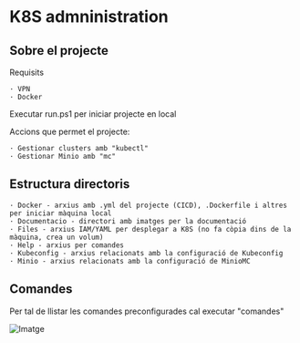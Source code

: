# K8S admninistration

## Sobre el projecte

Requisits

    · VPN
    · Docker

Executar run.ps1 per iniciar projecte en local

Accions que permet el projecte:

    · Gestionar clusters amb "kubectl"
    · Gestionar Minio amb "mc"

## Estructura directoris

    · Docker - arxius amb .yml del projecte (CICD), .Dockerfile i altres per iniciar màquina local
    · Documentacio - directori amb imatges per la documentació
    · Files - arxius IAM/YAML per desplegar a K8S (no fa còpia dins de la màquina, crea un volum)
    · Help - arxius per comandes
    · Kubeconfig - arxius relacionats amb la configuració de Kubeconfig
    · Minio - arxius relacionats amb la configuració de MinioMC

## Comandes

Per tal de llistar les comandes preconfigurades cal executar "comandes"

![Imatge](/Documentacio/comandes.png)
